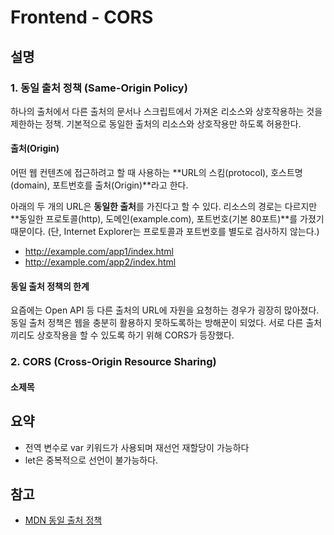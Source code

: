 # Frontend - CORS

## 설명

### 1. 동일 출처 정책 (Same-Origin Policy)

하나의 출처에서 다른 출처의 문서나 스크립트에서 가져온 리소스와 상호작용하는 것을 제한하는 정책. 기본적으로 동일한 출처의 리소스와 상호작용만 하도록 허용한다.

#### 출처(Origin)

어떤 웹 컨텐츠에 접근하려고 할 때 사용하는 **URL의 스킴(protocol), 호스트명(domain), 포트번호를 출처(Origin)**라고 한다. 

아래의 두 개의 URL은 **동일한 출처**를 가진다고 할 수 있다. 리소스의 경로는 다르지만 **동일한 프로토콜(http), 도메인(example.com), 포트번호(기본 80포트)**를 가졌기 때문이다. (단,  Internet Explorer는 프로토콜과 포트번호를 별도로 검사하지 않는다.)

- http://example.com/app1/index.html
- http://example.com/app2/index.html

#### 동일 출처 정책의 한계

요즘에는 Open API 등 다른 출처의 URL에 자원을 요청하는 경우가 굉장히 많아졌다. 동일 출처 정책은 웹을 충분히 활용하지 못하도록하는 방해꾼이 되었다. 서로 다른 출처끼리도 상호작용을 할 수 있도록 하기 위해 CORS가 등장했다. 

### 2. CORS (Cross-Origin Resource Sharing)
#### 소제목 

## 요약
- 전역 변수로 var 키워드가 사용되며 재선언 재할당이 가능하다
- let은 중복적으로 선언이 불가능하다.

## 참고
- [MDN 동일 출처 정책](https://developer.mozilla.org/ko/docs/Web/Security/Same-origin_policy)

